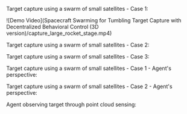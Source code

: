 Target capture using a swarm of small satellites - Case 1:

![Demo Video](Spacecraft Swarming for Tumbling Target Capture with Decentralized Behavioral Control (3D version)/capture_large_rocket_stage.mp4)


Target capture using a swarm of small satellites - Case 2:


Target capture using a swarm of small satellites - Case 3:


Target capture using a swarm of small satellites - Case 1 - Agent's perspective:


Target capture using a swarm of small satellites - Case 2 - Agent's perspective:


Agent observing target through point cloud sensing:


